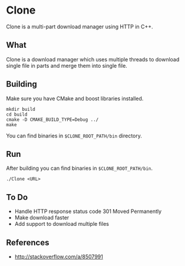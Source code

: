 # Clone
Clone is a multi-part download manager using HTTP in C++.

## What
Clone is a download manager which uses multiple threads to download single file in parts 
and merge them into single file. 

## Building

Make sure you have CMake and boost libraries installed.

```
mkdir build
cd build
cmake -D CMAKE_BUILD_TYPE=Debug ../
make
```

You can find binaries in `$CLONE_ROOT_PATH/bin` directory.

## Run

After building you can find binaries in `$CLONE_ROOT_PATH/bin`.
```
./Clone <URL>
```

## To Do

* Handle HTTP response status code 301 Moved Permanently
* Make download faster
* Add support to download multiple files

## References

* http://stackoverflow.com/a/8507991
